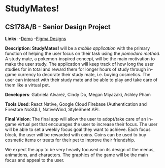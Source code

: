 # StudyMates! 
## CS178A/B - Senior Design Project

**Links**:
-[Demo](https://drive.google.com/file/d/1MAS2dJy8uLlLVPGiHDmMTKwPlyQI4dTV/view?usp=sharing)
-[Figma Designs](https://www.figma.com/file/AnQXj7tEI7MRxXqez6L2kD/STUDYMATES-UI?type=design&node-id=0%3A1&mode=design&t=D1vSMBqJp06gm1nl-1)

**Description**: 
**StudyMates!** will be a _mobile application_ with the primary function of helping the user focus on their task using the _pomodoro method_. 
A study mate, a pokemon-inspired concept, will be the main motivation to make the user study. The application will keep track of how long the user studies for in total and reward them for longer hours of study through in-game currency to decorate their study mate, i.e. buying cosmetics. The user can interact with their study mate and be able to play and take care of them like a virtual pet. 

**Developers**: 
Gabriela Alvarez, Cindy Do, Megan Miyazaki, Ashley Pham

**Tools Used**: 
React Native, Google Cloud Firebase (Authentication and Firestore NoSQL), NativeWind, StyleSheet API.

**Final Vision**: 
The final app will allow the user to adopt/take care of an in-game virtual pet that encourages the user to increase their focus. The user will be able to set a weekly focus goal they want to achieve. Each focus block, the user will be rewarded with coins. Coins can be used to buy cosmetic items or treats for their pet to improve their friendship.

We expect the app to be very heavily focused on its design of the menus, animations, and characters. The graphics of the game will be the main focus and appeal to the user. 

